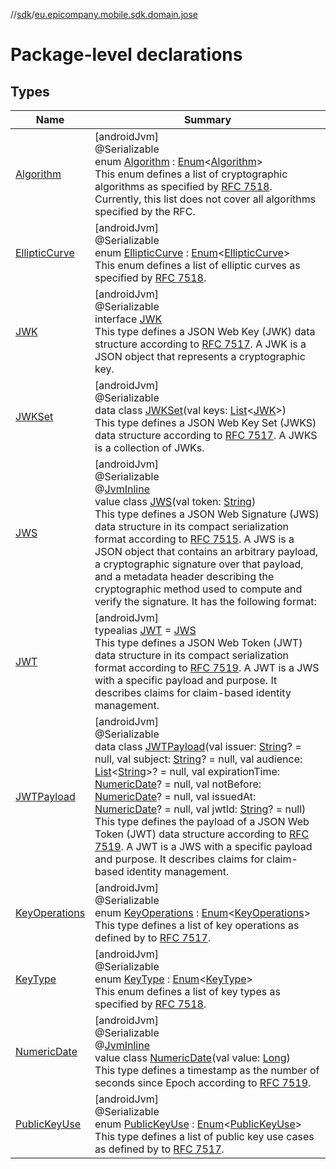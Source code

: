 //[sdk](../../index.md)/[eu.epicompany.mobile.sdk.domain.jose](index.md)

# Package-level declarations

## Types

| Name | Summary |
|---|---|
| [Algorithm](-algorithm/index.md) | [androidJvm]<br>@Serializable<br>enum [Algorithm](-algorithm/index.md) : [Enum](https://kotlinlang.org/api/latest/jvm/stdlib/kotlin/-enum/index.html)&lt;[Algorithm](-algorithm/index.md)&gt; <br>This enum defines a list of cryptographic algorithms as specified by [RFC 7518](https://www.rfc-editor.org/rfc/rfc7518). Currently, this list does not cover all algorithms specified by the RFC. |
| [EllipticCurve](-elliptic-curve/index.md) | [androidJvm]<br>@Serializable<br>enum [EllipticCurve](-elliptic-curve/index.md) : [Enum](https://kotlinlang.org/api/latest/jvm/stdlib/kotlin/-enum/index.html)&lt;[EllipticCurve](-elliptic-curve/index.md)&gt; <br>This enum defines a list of elliptic curves as specified by [RFC 7518](https://www.rfc-editor.org/rfc/rfc7518). |
| [JWK](-j-w-k/index.md) | [androidJvm]<br>@Serializable<br>interface [JWK](-j-w-k/index.md)<br>This type defines a JSON Web Key (JWK) data structure according to [RFC 7517](https://www.rfc-editor.org/rfc/rfc7517). A JWK is a JSON object that represents a cryptographic key. |
| [JWKSet](-j-w-k-set/index.md) | [androidJvm]<br>@Serializable<br>data class [JWKSet](-j-w-k-set/index.md)(val keys: [List](https://kotlinlang.org/api/latest/jvm/stdlib/kotlin.collections/-list/index.html)&lt;[JWK](-j-w-k/index.md)&gt;)<br>This type defines a JSON Web Key Set (JWKS) data structure according to [RFC 7517](https://www.rfc-editor.org/rfc/rfc7517). A JWKS is a collection of JWKs. |
| [JWS](-j-w-s/index.md) | [androidJvm]<br>@Serializable<br>@[JvmInline](https://kotlinlang.org/api/latest/jvm/stdlib/kotlin.jvm/-jvm-inline/index.html)<br>value class [JWS](-j-w-s/index.md)(val token: [String](https://kotlinlang.org/api/latest/jvm/stdlib/kotlin/-string/index.html))<br>This type defines a JSON Web Signature (JWS) data structure in its compact serialization format according to [RFC 7515](https://www.rfc-editor.org/rfc/rfc7515). A JWS is a JSON object that contains an arbitrary payload, a cryptographic signature over that payload, and a metadata header describing the cryptographic method used to compute and verify the signature. It has the following format: |
| [JWT](index.md#-115460953%2FClasslikes%2F462465411) | [androidJvm]<br>typealias [JWT](index.md#-115460953%2FClasslikes%2F462465411) = [JWS](-j-w-s/index.md)<br>This type defines a JSON Web Token (JWT) data structure in its compact serialization format according to [RFC 7519](https://www.rfc-editor.org/rfc/rfc7519). A JWT is a JWS with a specific payload and purpose. It describes claims for claim-based identity management. |
| [JWTPayload](-j-w-t-payload/index.md) | [androidJvm]<br>@Serializable<br>data class [JWTPayload](-j-w-t-payload/index.md)(val issuer: [String](https://kotlinlang.org/api/latest/jvm/stdlib/kotlin/-string/index.html)? = null, val subject: [String](https://kotlinlang.org/api/latest/jvm/stdlib/kotlin/-string/index.html)? = null, val audience: [List](https://kotlinlang.org/api/latest/jvm/stdlib/kotlin.collections/-list/index.html)&lt;[String](https://kotlinlang.org/api/latest/jvm/stdlib/kotlin/-string/index.html)&gt;? = null, val expirationTime: [NumericDate](-numeric-date/index.md)? = null, val notBefore: [NumericDate](-numeric-date/index.md)? = null, val issuedAt: [NumericDate](-numeric-date/index.md)? = null, val jwtId: [String](https://kotlinlang.org/api/latest/jvm/stdlib/kotlin/-string/index.html)? = null)<br>This type defines the payload of a JSON Web Token (JWT) data structure according to [RFC 7519](https://www.rfc-editor.org/rfc/rfc7519). A JWT is a JWS with a specific payload and purpose. It describes claims for claim-based identity management. |
| [KeyOperations](-key-operations/index.md) | [androidJvm]<br>@Serializable<br>enum [KeyOperations](-key-operations/index.md) : [Enum](https://kotlinlang.org/api/latest/jvm/stdlib/kotlin/-enum/index.html)&lt;[KeyOperations](-key-operations/index.md)&gt; <br>This type defines a list of key operations as defined by to [RFC 7517](https://www.rfc-editor.org/rfc/rfc7517). |
| [KeyType](-key-type/index.md) | [androidJvm]<br>@Serializable<br>enum [KeyType](-key-type/index.md) : [Enum](https://kotlinlang.org/api/latest/jvm/stdlib/kotlin/-enum/index.html)&lt;[KeyType](-key-type/index.md)&gt; <br>This enum defines a list of key types as specified by [RFC 7518](https://www.rfc-editor.org/rfc/rfc7518). |
| [NumericDate](-numeric-date/index.md) | [androidJvm]<br>@Serializable<br>@[JvmInline](https://kotlinlang.org/api/latest/jvm/stdlib/kotlin.jvm/-jvm-inline/index.html)<br>value class [NumericDate](-numeric-date/index.md)(val value: [Long](https://kotlinlang.org/api/latest/jvm/stdlib/kotlin/-long/index.html))<br>This type defines a timestamp as the number of seconds since Epoch according to [RFC 7519](https://www.rfc-editor.org/rfc/rfc7519). |
| [PublicKeyUse](-public-key-use/index.md) | [androidJvm]<br>@Serializable<br>enum [PublicKeyUse](-public-key-use/index.md) : [Enum](https://kotlinlang.org/api/latest/jvm/stdlib/kotlin/-enum/index.html)&lt;[PublicKeyUse](-public-key-use/index.md)&gt; <br>This type defines a list of public key use cases as defined by to [RFC 7517](https://www.rfc-editor.org/rfc/rfc7517). |
